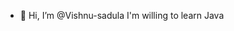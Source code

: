 - 👋 Hi, I’m @Vishnu-sadula
I'm willing to learn Java

<!---
Vishnu-sadula/Vishnu-sadula is a ✨ special ✨ repository because its `README.md` (this file) appears on your GitHub profile.
You can click the Preview link to take a look at your changes.
--->
